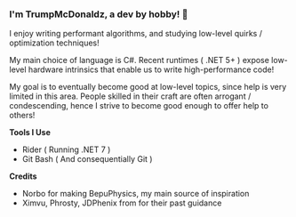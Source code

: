 ### I'm TrumpMcDonaldz, a dev by hobby! 👋

I enjoy writing performant algorithms, and studying low-level quirks / optimization techniques! 

My main choice of language is C#. Recent runtimes ( .NET 5+ ) expose low-level hardware intrinsics that enable us to write high-performance code! 

My goal is to eventually become good at low-level topics, since help is very limited in this area. People skilled in their craft are often arrogant / condescending, hence I strive to become good enough to offer help to others!

__**Tools I Use**__

- Rider ( Running .NET 7 )
- Git Bash ( And consequentially Git )

__**Credits**__

- Norbo for making BepuPhysics, my main source of inspiration
- Ximvu, Phrosty, JDPhenix from for their past guidance
